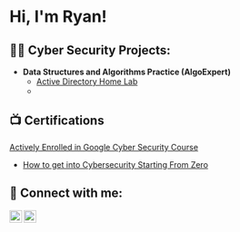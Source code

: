 <h1>Hi, I'm Ryan! 
<h2>👨‍💻 Cyber Security Projects:</h2>

- <b>Data Structures and Algorithms Practice (AlgoExpert)</b>
  - [Active Directory Home Lab](https://github.com/joshmadakor1/Algorithms-Practice)
  - 
<h2>📺 Certifications</h2>

[Actively Enrolled in Google Cyber Security Course](https://www.coursera.org/google-certificates/cybersecurity-certificate?gwg_ad_id=GCLID--Cj0KCQiAwOe8BhCCARIsAGKeD57tY0XpbdHlPl2TMhm01kN1U3Cwf5P8CgfC8qGLHfEn3qNoMCgzF9YaAnG0EALw_wcB)


- [How to get into Cybersecurity Starting From Zero](https://www.youtube.com/watch?v=a83ASGn_V_s)


<h2> 🤳 Connect with me:</h2>

[<img align="left" alt="JoshMadakor | LinkedIn" width="22px" src="https://cdn.jsdelivr.net/npm/simple-icons@v3/icons/linkedin.svg" />][linkedin]
[<img align="left" alt="JoshMadakor | Instagram" width="22px" src="https://cdn.jsdelivr.net/npm/simple-icons@v3/icons/instagram.svg" />][instagram]


[linkedin]: https://https://www.linkedin.com/in/albion-ewton
[Instagram]: https://www.instagram.com/ewtonalbion/

<!--
**joshmadakor1/joshmadakor1** is a ✨ _special_ ✨ repository because its `README.md` (this file) appears on your GitHub profile.

Here are some ideas to get you started:

- 🔭 I’m currently working on ...
- 🌱 I’m currently learning ...
- 👯 I’m looking to collaborate on ...
- 🤔 I’m looking for help with ...
- 💬 Ask me about ...
- 📫 How to reach me: ...
- 😄 Pronouns: ...
- ⚡ Fun fact: ...
-->

